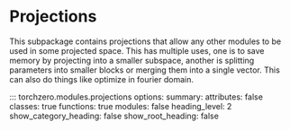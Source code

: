 # Projections

This subpackage contains projections that allow any other modules to be used in some projected space. This has multiple uses, one is to save memory by projecting into a smaller subspace, another is splitting parameters into smaller blocks or merging them into a single vector. This can also do things like optimize in fourier domain.

::: torchzero.modules.projections
    options:
        summary:
            attributes: false
            classes: true
            functions: true
            modules: false
        heading_level: 2
        show_category_heading: false
        show_root_heading: false
